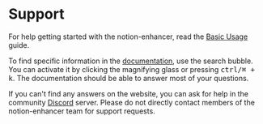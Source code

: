 # Support

For help getting started with the notion-enhancer, read the
[Basic Usage](https://notion-enhancer.github.io/getting-started/basic-usage/) guide.

To find specific information in the [documentation](https://notion-enhancer.github.io/),
use the search bubble. You can activate it by clicking the magnifying glass or
pressing <kbd>ctrl/⌘ + k</kbd>. The documentation should be able to answer most
of your questions.

If you can't find any answers on the website, you can ask for help
in the community [Discord](https://discord.gg/sFWPXtA) server.
Please do not directly contact members of the notion-enhancer team
for support requests.
